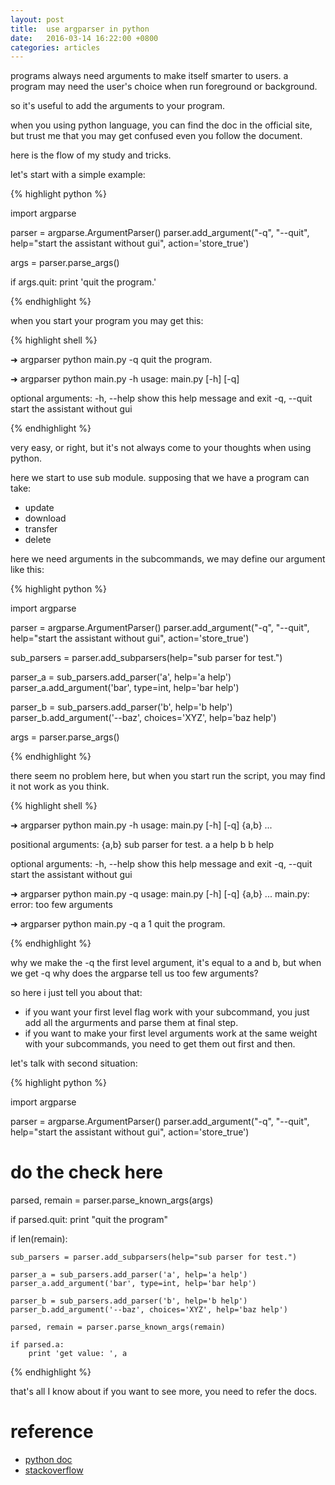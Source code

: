 ```yaml
---
layout: post
title:  use argparser in python
date:   2016-03-14 16:22:00 +0800
categories: articles
---
```


programs always need arguments to make itself smarter to users. a program may
need the user's choice when run foreground or background.

so it's useful to add the arguments to your program.

when you using python language, you can find the doc in the official site, but
trust me that you may get confused even you follow the document.

here is the flow of my study and tricks.

let's start with a simple example:

{% highlight python %}

import argparse

parser = argparse.ArgumentParser()
parser.add_argument("-q", "--quit", help="start the assistant without gui",
                    action='store_true')

args = parser.parse_args()

if args.quit:
    print 'quit the program.'

{% endhighlight %}

when you start your program you may get this:

{% highlight shell %}

➜  argparser python main.py -q
quit the program.

➜  argparser python main.py -h
usage: main.py [-h] [-q]

optional arguments:
  -h, --help  show this help message and exit
  -q, --quit  start the assistant without gui

{% endhighlight %}

very easy, or right, but it's not always come to your thoughts when using python.

here we start to use sub module. supposing that we have a program can take:

- update
- download
- transfer
- delete

here we need arguments in the subcommands, we may define our argument like this:

{% highlight python %}

import argparse

parser = argparse.ArgumentParser()
parser.add_argument("-q", "--quit", help="start the assistant without gui",
                    action='store_true')

sub_parsers = parser.add_subparsers(help="sub parser for test.")

parser_a = sub_parsers.add_parser('a', help='a help')
parser_a.add_argument('bar', type=int, help='bar help')

parser_b = sub_parsers.add_parser('b', help='b help')
parser_b.add_argument('--baz', choices='XYZ', help='baz help')

args = parser.parse_args()

{% endhighlight %}

there seem no problem here, but when you start run the script, you may find it
not work as you think.

{% highlight shell %}

➜  argparser python main.py -h
usage: main.py [-h] [-q] {a,b} ...

positional arguments:
  {a,b}       sub parser for test.
    a         a help
    b         b help

optional arguments:
  -h, --help  show this help message and exit
  -q, --quit  start the assistant without gui

➜  argparser python main.py -q
usage: main.py [-h] [-q] {a,b} ...
main.py: error: too few arguments

➜  argparser python main.py -q a 1
quit the program.

{% endhighlight %}

why we make the -q the first level argument, it's equal to a and b, but when we
get -q why does the argparse tell us too few arguments?

so here i just tell you about that:

- if you want your first level flag work with your subcommand, you just add all
  the argurments and parse them at final step.
- if you want to make your first level arguments work at the same weight with
  your subcommands, you need to get them out first and then.

let's talk with second situation:

{% highlight python %}

import argparse

parser = argparse.ArgumentParser()
parser.add_argument("-q", "--quit", help="start the assistant without gui",
                    action='store_true')

# do the check here
parsed, remain = parser.parse_known_args(args)

if parsed.quit:
  print "quit the program"

if len(remain):

    sub_parsers = parser.add_subparsers(help="sub parser for test.")

    parser_a = sub_parsers.add_parser('a', help='a help')
    parser_a.add_argument('bar', type=int, help='bar help')

    parser_b = sub_parsers.add_parser('b', help='b help')
    parser_b.add_argument('--baz', choices='XYZ', help='baz help')

    parsed, remain = parser.parse_known_args(remain)

    if parsed.a:
        print 'get value: ', a

{% endhighlight %}

that's all I know about if you want to see more, you need to refer the docs.

# reference

- [python doc](https://docs.python.org/2.7/library/argparse.html)
- [stackoverflow](http://stackoverflow.com/questions/24207750/python-2-x-optionnal-subparsers-error-too-few-arguments)
